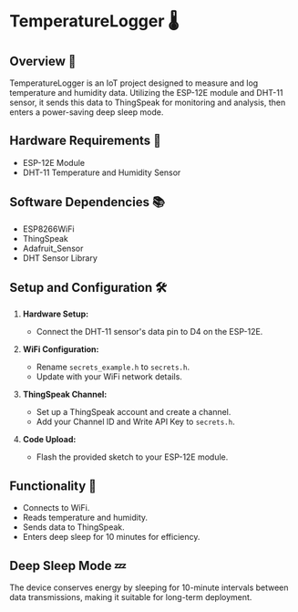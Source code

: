 # TemperatureLogger 🌡️

## Overview 📖
TemperatureLogger is an IoT project designed to measure and log temperature and humidity data. Utilizing the ESP-12E module and DHT-11 sensor, it sends this data to ThingSpeak for monitoring and analysis, then enters a power-saving deep sleep mode.

## Hardware Requirements 🔌
- ESP-12E Module
- DHT-11 Temperature and Humidity Sensor

## Software Dependencies 📚
- ESP8266WiFi
- ThingSpeak
- Adafruit_Sensor
- DHT Sensor Library

## Setup and Configuration 🛠️
1. **Hardware Setup:**
   - Connect the DHT-11 sensor's data pin to D4 on the ESP-12E.

2. **WiFi Configuration:**
   - Rename `secrets_example.h` to `secrets.h`.
   - Update with your WiFi network details.

3. **ThingSpeak Channel:**
   - Set up a ThingSpeak account and create a channel.
   - Add your Channel ID and Write API Key to `secrets.h`.

4. **Code Upload:**
   - Flash the provided sketch to your ESP-12E module.

## Functionality 🌟
- Connects to WiFi.
- Reads temperature and humidity.
- Sends data to ThingSpeak.
- Enters deep sleep for 10 minutes for efficiency.

## Deep Sleep Mode 💤
The device conserves energy by sleeping for 10-minute intervals between data transmissions, making it suitable for long-term deployment.
